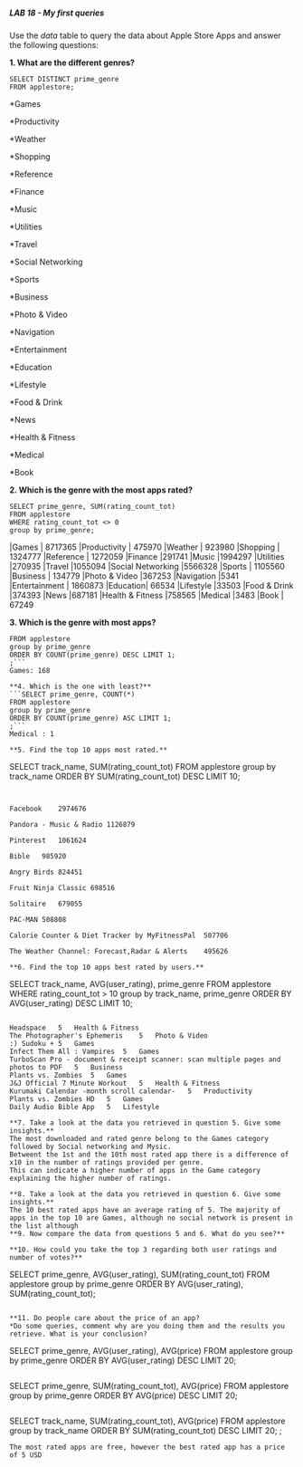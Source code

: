 ##### LAB 18 - My first queries

Use the *data* table to query the data about Apple Store Apps and answer the following questions: 

**1. What are the different genres?**

```
SELECT DISTINCT prime_genre
FROM applestore;
```


*Games

*Productivity

*Weather

*Shopping

*Reference

*Finance

*Music

*Utilities

*Travel

*Social Networking

*Sports

*Business

*Photo & Video

*Navigation

*Entertainment

*Education

*Lifestyle

*Food & Drink

*News

*Health & Fitness

*Medical

*Book

**2. Which is the genre with the most apps rated?**
```
SELECT prime_genre, SUM(rating_count_tot)
FROM applestore
WHERE rating_count_tot <> 0
group by prime_genre;
```

|Games	| 8717365
|Productivity | 475970
|Weather | 923980
|Shopping | 1324777
|Reference	| 1272059
|Finance	|291741
|Music	|1994297
|Utilities	|270935
|Travel	|1055094
|Social Networking	|5566328
|Sports |	1105560
|Business	| 134779
|Photo & Video	|367253
|Navigation	|5341
|Entertainment |	1860873
|Education| 	66534
|Lifestyle	|33503
|Food & Drink	|374393
|News	|687181
|Health & Fitness	|758565
|Medical	|3483
|Book	| 67249

**3. Which is the genre with most apps?**
```SELECT prime_genre, COUNT(*)
FROM applestore
group by prime_genre
ORDER BY COUNT(prime_genre) DESC LIMIT 1;
;```
Games: 168

**4. Which is the one with least?**
```SELECT prime_genre, COUNT(*)
FROM applestore
group by prime_genre
ORDER BY COUNT(prime_genre) ASC LIMIT 1;
;```
Medical	: 1

**5. Find the top 10 apps most rated.**
```
SELECT track_name, SUM(rating_count_tot)
FROM applestore
group by track_name
ORDER BY  SUM(rating_count_tot) DESC LIMIT 10;
 ```

	
Facebook	2974676

Pandora - Music & Radio	1126879

Pinterest	1061624

Bible	985920

Angry Birds	824451

Fruit Ninja Classic	698516

Solitaire	679055

PAC-MAN	508808

Calorie Counter & Diet Tracker by MyFitnessPal	507706

The Weather Channel: Forecast,Radar & Alerts	495626

**6. Find the top 10 apps best rated by users.**

```
SELECT track_name, AVG(user_rating), prime_genre
FROM applestore
WHERE rating_count_tot > 10
group by track_name, prime_genre
ORDER BY AVG(user_rating) DESC LIMIT 10;
```

Headspace	5	Health & Fitness
The Photographer's Ephemeris	5	Photo & Video
:) Sudoku +	5	Games
Infect Them All : Vampires	5	Games
TurboScan Pro - document & receipt scanner: scan multiple pages and photos to PDF	5	Business
Plants vs. Zombies	5	Games
J&J Official 7 Minute Workout	5	Health & Fitness
Kurumaki Calendar -month scroll calendar-	5	Productivity
Plants vs. Zombies HD	5	Games
Daily Audio Bible App	5	Lifestyle

**7. Take a look at the data you retrieved in question 5. Give some insights.**
The most downloaded and rated genre belong to the Games category followed by Social networking and Mysic.
Betweent the 1st and the 10th most rated app there is a difference of x10 in the number of ratings provided per genre.
This can indicate a higher number of apps in the Game category explaining the higher number of ratings.

**8. Take a look at the data you retrieved in question 6. Give some insights.**
The 10 best rated apps have an average rating of 5. The majority of apps in the top 10 are Games, although no social network is present in the list although 
**9. Now compare the data from questions 5 and 6. What do you see?**

**10. How could you take the top 3 regarding both user ratings and number of votes?**
```
SELECT prime_genre, AVG(user_rating), SUM(rating_count_tot)
FROM applestore
group by prime_genre
ORDER BY AVG(user_rating), SUM(rating_count_tot);
```

**11. Do people care about the price of an app?
*Do some queries, comment why are you doing them and the results you retrieve. What is your conclusion?
```
SELECT prime_genre, AVG(user_rating), AVG(price)
FROM applestore
group by prime_genre
ORDER BY AVG(user_rating) DESC LIMIT 20;
```

```
SELECT prime_genre, SUM(rating_count_tot), AVG(price)
FROM applestore
group by prime_genre
ORDER BY AVG(price) DESC LIMIT 20;
```

```
SELECT track_name, SUM(rating_count_tot), AVG(price)
FROM applestore
group by track_name
ORDER BY SUM(rating_count_tot) DESC LIMIT 20;
;
```
The most rated apps are free, however the best rated app has a price of 5 USD 